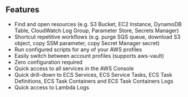 ## Features

- Find and open resources (e.g. S3 Bucket, EC2 Instance, DynamoDB Table, CloudWatch Log Group, Parameter Store, Secrets Manager)
- Shortcut repetitive workflows (e.g. purge SQS queue, download S3 object, copy SSM parameter, copy Secret Manager secret)
- Run configured scripts for any of your AWS profiles
- Easily switch between account profiles (supports aws-vault)
- Zero configuration required
- Quick access to all services in the AWS Console
- Quick drill-down to ECS Services, ECS Service Tasks, ECS Task Definitions, ECS Task Containers and ECS Task Containers Logs
- Quick access to Lambda Logs
